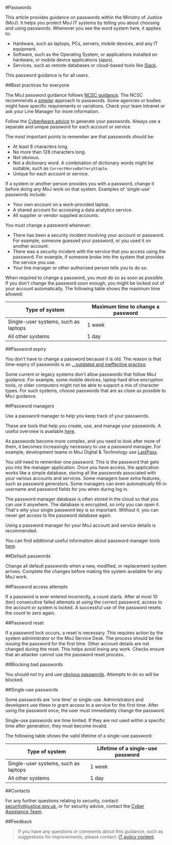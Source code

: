 #Passwords

This article provides guidance on passwords within the Ministry of Justice (MoJ). It helps you protect MoJ IT systems by telling you about choosing and using passwords. Whenever you see the word system here, it applies to:

* Hardware, such as laptops, PCs, servers, mobile devices, and any IT equipment.
* Software, such as the Operating System, or applications installed on hardware, or mobile device applications (apps).
* Services, such as remote databases or cloud-based tools like [Slack](https://slack.com/).

This password guidance is for all users.

<a id="best-practices-for-everyone"></a>
##Best practices for everyone

The MoJ password guidance follows [NCSC guidance](https://www.ncsc.gov.uk/guidance/using-passwords-protect-your-data). The NCSC recommends a [simpler](https://www.ncsc.gov.uk/guidance/password-guidance-simplifying-your-approach) approach to passwords. Some agencies or bodies might have specific requirements or variations. Check your team Intranet or ask your Line Manager for more information.

Follow the [CyberAware advice](https://www.cyberaware.gov.uk/passwords) to generate your passwords. Always use a separate and unique password for each account or service.

The most important points to remember are that passwords should be:

* At least 8 characters long.
* No more than 128 characters long.
* Not obvious.
* Not a dictionary word. A combination of dictionary words might be suitable, such as `CorrectHorseBatteryStaple`.
* Unique for each account or service.

If a system or another person provides you with a password, change it before doing any MoJ work on that system. Examples of 'single-use' passwords include:

* Your own account on a work-provided laptop.
* A shared account for accessing a data analytics service.
* All supplier or vendor supplied accounts.

You must change a password whenever:

* There has been a security incident involving your account or password. For example, someone guessed your password, or you used it on another account.
* There was a security incident with the service that you access using the password. For example, if someone broke into the system that provides the service you use.
* Your line manager or other authorised person tells you to do so.

When required to change a password, you must do so as soon as possible. If you don't change the password soon enough, you might be locked out of your account automatically. The following table shows the maximum time allowed:

|Type of system|Maximum time to change a password|
|--------------|---------------------------------|
|Single-user systems, such as laptops|1 week|
|All other systems|1 day|

<a id="password-expiry"></a>
##Password expiry

You don't have to change a password because it is old. The reason is that time-expiry of passwords is an [...outdated and ineffective practice](https://www.ncsc.gov.uk/blog-post/your-password-expiry-policy-may-have-reached-its-expiry-date).

Some current or legacy systems don't allow passwords that follow MoJ guidance. For example, some mobile devices, laptop hard drive encryption tools, or older computers might not be able to support a mix of character types. For such systems, choose passwords that are as close as possible to MoJ guidance.

<a id="password-managers"></a>
##Password managers

Use a password manager to help you keep track of your passwords.

These are tools that help you create, use, and manage your passwords. A useful overview is available [here](https://www.ncsc.gov.uk/blog-post/what-does-ncsc-think-password-managers).

As passwords become more complex, and you need to look after more of them, it becomes increasingly necessary to use a password manager. For example, development teams in MoJ Digital & Technology use [LastPass](/guidance/security/it-computer-security/user-access/passwords/password-managers/using-lastpass-enterprise/).

You still need to remember one password. This is the password that gets you into the manager application. Once you have access, the application works like a simple database, storing all the passwords associated with your various accounts and services. Some managers have extra features, such as password generators. Some managers can even automatically fill-in username and password fields for you when during log in.

The password manager database is often stored in the cloud so that you can use it anywhere. The database is encrypted, so only you can open it. That's why your single password key is so important. Without it, you can never get access to the password database again.

Using a password manager for your MoJ account and service details is recommended.

You can find additional useful information about password manager tools [here](/guidance/security/it-computer-security/user-access/passwords/password-managers/).

<a id="default-passwords"></a>
##Default passwords

Change all default passwords when a new, modified, or replacement system arrives. Complete the changes before making the system available for any MoJ work.

<a id="password-access-attempts"></a>
##Password access attempts

If a password is ever entered incorrectly, a count starts. After at most 10 (ten) consecutive failed attempts at using the correct password, access to the account or system is locked. A successful use of the password resets the count to zero again.

<a id="password-reset"></a>
##Password reset

If a password lock occurs, a reset is necessary. This requires action by the system administrator or the MoJ Service Desk. The process should be like issuing the password for the first time. Other account details are not changed during the reset. This helps avoid losing any work. Checks ensure that an attacker cannot use the password reset process.

<a id="blocking-bad-passwords"></a>
##Blocking bad passwords

You should not try and use [obvious passwords](https://en.wikipedia.org/wiki/List_of_the_most_common_passwords). Attempts to do so will be blocked.

<a id="single-use-passwords"></a>
##Single-use passwords

Some passwords are 'one time' or single-use. Administrators and developers use these to grant access to a service for the first time. After using the password once, the user must immediately change the password.

Single-use passwords are time limited. If they are not used within a specific time after generation, they must become invalid.

The following table shows the valid lifetime of a single-use password:

|Type of system|Lifetime of a single-use password|
|--------------|---------------------------------|
|Single-user systems, such as laptops|1 week|
|All other systems|1 day|

<a id="contacts"></a>
##Contacts

For any further questions relating to security, contact: [security@justice.gov.uk](mailto:security@justice.gov.uk), or for security advice, contact the [Cyber Assistance Team](mailto:CyberConsultancy@digital.justice.gov.uk).

<a id="feedback"></a>
##Feedback

> If you have any questions or comments about this guidance, such as suggestions for improvements, please contact: [IT policy content](mailto:itpolicycontent@digital.justice.gov.uk).

